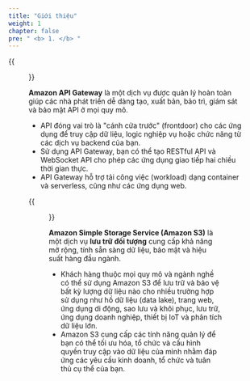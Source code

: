 ```yaml
---
title: "Giới thiệu"
weight: 1
chapter: false
pre: " <b> 1. </b> "
---
```


{{<figure src="/images/workshop-3/Amazon-API-Gateway.svg" title="Amazon API Gateway" width=150pc >}}

**Amazon API Gateway** là một dịch vụ được quản lý hoàn toàn giúp các nhà phát triển dễ dàng tạo, xuất bản, bảo trì, giám sát và bảo mật API ở mọi quy mô.

- API đóng vai trò là "cánh cửa trước" (frontdoor) cho các ứng dụng để truy cập dữ liệu, logic nghiệp vụ hoặc chức năng từ các dịch vụ backend của bạn.
- Sử dụng API Gateway, bạn có thể tạo RESTful API và WebSocket API cho phép các ứng dụng giao tiếp hai chiều thời gian thực.
- API Gateway hỗ trợ tải công việc (workload) dạng container và serverless, cũng như các ứng dụng web.

{{<figure src="/images/workshop-3/Amazon-Simple-Storage-Service.svg" title="Amazon S3" width=150pc >}}

**Amazon Simple Storage Service (Amazon S3)** là một dịch vụ **lưu trữ đối tượng** cung cấp khả năng mở rộng, tính sẵn sàng dữ liệu, bảo mật và hiệu suất hàng đầu ngành.

- Khách hàng thuộc mọi quy mô và ngành nghề có thể sử dụng Amazon S3 để lưu trữ và bảo vệ bất kỳ lượng dữ liệu nào cho nhiều trường hợp sử dụng như hồ dữ liệu (data lake), trang web, ứng dụng di động, sao lưu và khôi phục, lưu trữ, ứng dụng doanh nghiệp, thiết bị IoT và phân tích dữ liệu lớn.
- Amazon S3 cung cấp các tính năng quản lý để bạn có thể tối ưu hóa, tổ chức và cấu hình quyền truy cập vào dữ liệu của mình nhằm đáp ứng các yêu cầu kinh doanh, tổ chức và tuân thủ cụ thể của bạn.
